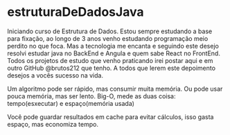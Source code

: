 # estruturaDeDadosJava
Iniciando curso de Estrutura de Dados. Estou sempre estudando a base para fixação, ao longo de 3 anos venho estudando programação meio perdito no que foca.
Mas a tecnologia me encanta e seguindo este desejo resolvi estudar java no BackEnd e Angula e quem sabe React no FrontEnd.
Todos os projetos de estudo que venho praticando irei postar aqui e em outro GitHub @brutos212 que tenho. 
A todos que lerem este depoimento desejos a vocês sucesso na vida. 

Um algoritmo pode ser rápido, mas consumir muita memória. 
Ou pode usar pouca memória, mas ser lento.
Big-O, mede as duas coisa: tempo(esxecutar) e espaço(memória usada)

Você pode guardar resultados em cache para evitar cálculos, isso gasta espaço, mas economiza tempo.
